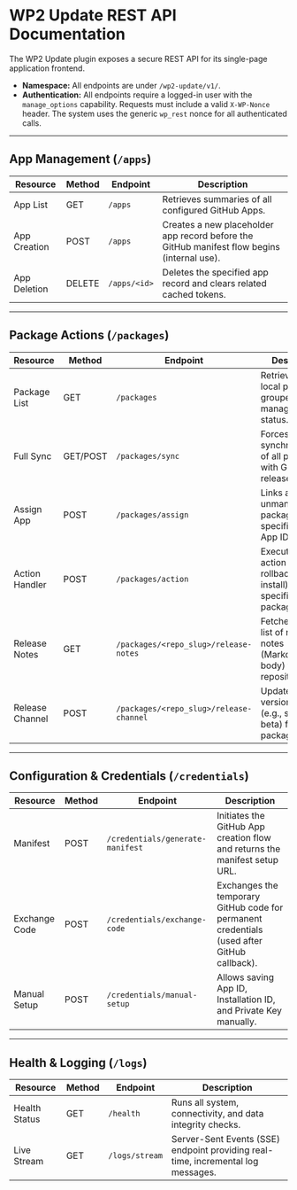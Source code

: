 # WP2 Update REST API Documentation

The WP2 Update plugin exposes a secure REST API for its single-page application frontend.

- **Namespace:** All endpoints are under `/wp2-update/v1/`.
- **Authentication:** All endpoints require a logged-in user with the `manage_options` capability. Requests must include a valid `X-WP-Nonce` header. The system uses the generic `wp_rest` nonce for all authenticated calls.

---

## App Management (`/apps`)

| Resource      | Method | Endpoint             | Description                                                                 |
|---------------|--------|----------------------|-----------------------------------------------------------------------------|
| App List      | GET    | `/apps`              | Retrieves summaries of all configured GitHub Apps.                          |
| App Creation  | POST   | `/apps`              | Creates a new placeholder app record before the GitHub manifest flow begins (internal use). |
| App Deletion  | DELETE | `/apps/<id>`         | Deletes the specified app record and clears related cached tokens.           |

---

## Package Actions (`/packages`)

| Resource      | Method     | Endpoint                                 | Description                                                                |
|---------------|------------|------------------------------------------|----------------------------------------------------------------------------|
| Package List  | GET        | `/packages`                              | Retrieves all local packages grouped by management status.                  |
| Full Sync     | GET/POST   | `/packages/sync`                         | Forces a full synchronization of all packages with GitHub release data.     |
| Assign App    | POST       | `/packages/assign`                       | Links an unmanaged package to a specific GitHub App ID.                     |
| Action Handler| POST       | `/packages/action`                       | Executes an action (update, rollback, or install) on a specified package/version. |
| Release Notes | GET        | `/packages/<repo_slug>/release-notes`    | Fetches the full list of release notes (Markdown body) for a repository.    |
| Release Channel| POST      | `/packages/<repo_slug>/release-channel`  | Updates the version channel (e.g., stable or beta) for a package.           |

---

## Configuration & Credentials (`/credentials`)

| Resource      | Method | Endpoint                       | Description                                                                |
|---------------|--------|-------------------------------|----------------------------------------------------------------------------|
| Manifest      | POST   | `/credentials/generate-manifest` | Initiates the GitHub App creation flow and returns the manifest setup URL.  |
| Exchange Code | POST   | `/credentials/exchange-code`     | Exchanges the temporary GitHub code for permanent credentials (used after GitHub callback). |
| Manual Setup  | POST   | `/credentials/manual-setup`      | Allows saving App ID, Installation ID, and Private Key manually.            |

---

## Health & Logging (`/logs`)

| Resource      | Method | Endpoint         | Description                                                                |
|---------------|--------|------------------|----------------------------------------------------------------------------|
| Health Status | GET    | `/health`        | Runs all system, connectivity, and data integrity checks.                   |
| Live Stream   | GET    | `/logs/stream`   | Server-Sent Events (SSE) endpoint providing real-time, incremental log messages. |

